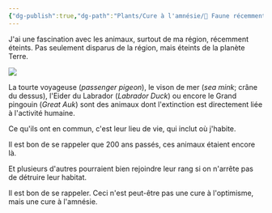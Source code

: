 ```yaml
---
{"dg-publish":true,"dg-path":"Plants/Cure à l'amnésie/🌱 Faune récemment éteinte.md","permalink":"/plants/cure-a-l-amnesie/faune-recemment-eteinte/"}
---
```


J'ai une fascination avec les animaux, surtout de ma région, récemment éteints. 
Pas seulement disparus de la région, mais éteints de la planète Terre.

![](https://i.imgur.com/DkbzEpq.png)

La tourte voyageuse (*passenger pigeon*), le vison de mer (*sea mink*; crâne du dessus), l'Eider du Labrador (*Labrador Duck*) ou encore le Grand pingouin (*Great Auk*) sont des animaux dont l'extinction est directement liée à l'activité humaine.

Ce qu'ils ont en commun, c'est leur lieu de vie, qui inclut où j'habite.

Il est bon de se rappeler que 200 ans passés, ces animaux étaient encore là.

Et plusieurs d'autres pourraient bien rejoindre leur rang si on n'arrête pas de détruire leur habitat.

Il est bon de se rappeler. Ceci n'est peut-être pas une cure à l'optimisme, mais une cure à l'amnésie.